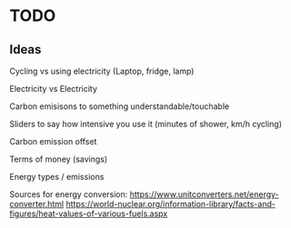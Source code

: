 # TODO

## Ideas

Cycling vs using electricity (Laptop, fridge, lamp)

Electricity vs Electricity

Carbon emisisons to something understandable/touchable

Sliders to say how intensive you use it (minutes of shower, km/h cycling)

Carbon emission offset

Terms of money (savings)

Energy types / emissions


Sources for energy conversion:
https://www.unitconverters.net/energy-converter.html
https://world-nuclear.org/information-library/facts-and-figures/heat-values-of-various-fuels.aspx